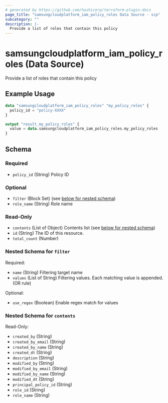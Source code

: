 ```yaml
---
# generated by https://github.com/hashicorp/terraform-plugin-docs
page_title: "samsungcloudplatform_iam_policy_roles Data Source - scp"
subcategory: ""
description: |-
  Provide a list of roles that contain this policy
---
```


# samsungcloudplatform_iam_policy_roles (Data Source)

Provide a list of roles that contain this policy

## Example Usage

```terraform
data "samsungcloudplatform_iam_policy_roles" "my_policy_roles" {
  policy_id = "policy-XXXX"
}

output "result_my_policy_roles" {
  value = data.samsungcloudplatform_iam_policy_roles.my_policy_roles
}
```

<!-- schema generated by tfplugindocs -->
## Schema

### Required

- `policy_id` (String) Policy ID

### Optional

- `filter` (Block Set) (see [below for nested schema](#nestedblock--filter))
- `role_name` (String) Role name

### Read-Only

- `contents` (List of Object) Contents list (see [below for nested schema](#nestedatt--contents))
- `id` (String) The ID of this resource.
- `total_count` (Number)

<a id="nestedblock--filter"></a>
### Nested Schema for `filter`

Required:

- `name` (String) Filtering target name
- `values` (List of String) Filtering values. Each matching value is appended. (OR rule)

Optional:

- `use_regex` (Boolean) Enable regex match for values


<a id="nestedatt--contents"></a>
### Nested Schema for `contents`

Read-Only:

- `created_by` (String)
- `created_by_email` (String)
- `created_by_name` (String)
- `created_dt` (String)
- `description` (String)
- `modified_by` (String)
- `modified_by_email` (String)
- `modified_by_name` (String)
- `modified_dt` (String)
- `principal_policy_id` (String)
- `role_id` (String)
- `role_name` (String)


